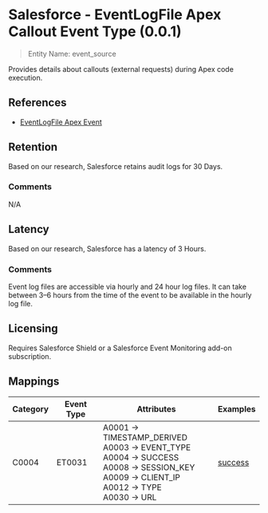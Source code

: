 # Salesforce - EventLogFile Apex Callout Event Type (0.0.1)

> Entity Name: event_source

Provides details about callouts (external requests) during Apex code execution.

## References
* [EventLogFile Apex Event](https://developer.salesforce.com/docs/atlas.en-us.object_reference.meta/object_reference/sforce_api_objects_eventlogfile_apexcallout.htm)

## Retention

Based on our research, Salesforce retains audit logs for 30 Days.


### Comments
N/A


## Latency

Based on our research, Salesforce has a latency of 3 Hours.

### Comments
Event log files are accessible via hourly and 24 hour log files. It can take between 3–6 hours from the time of the event to be available in the hourly log file.


## Licensing

Requires Salesforce Shield or a Salesforce Event Monitoring add-on subscription.

## Mappings

| Category | Event Type | Attributes | Examples |
| -------- | ---------- | ---------- | -------- |
| C0004 | ET0031 |A0001 -> TIMESTAMP_DERIVED<br />A0003 -> EVENT_TYPE<br />A0004 -> SUCCESS<br />A0008 -> SESSION_KEY<br />A0009 -> CLIENT_IP<br />A0012 -> TYPE<br />A0030 -> URL<br />|[success](/products/salesforce/event_examples/activity_audit_read_resource_apexcallout.json)<br />|


